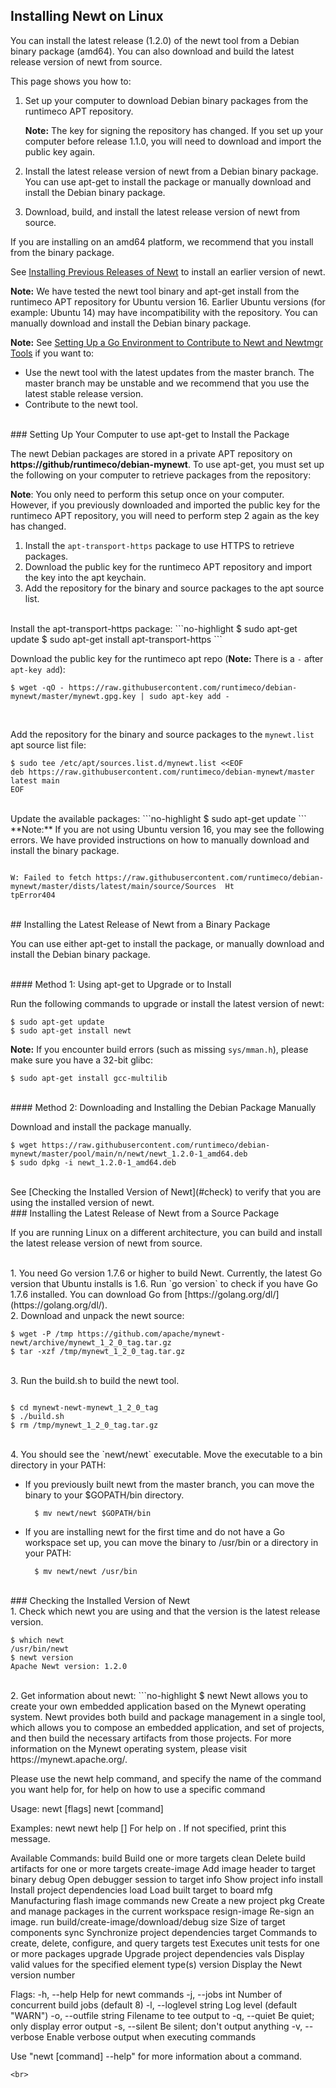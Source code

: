 ## Installing Newt on Linux

You can install the latest release (1.2.0) of the newt tool from a Debian binary package (amd64). You can also download and build the latest release version of newt from source.

This page shows you how to:

1. Set up your computer to download Debian binary packages from the runtimeco APT repository.

    **Note:** The key for signing the repository has changed. If you set up your computer before release 1.1.0, you will need to download and import the public key again.

2. Install the latest release version of newt from a Debian binary package. You can use apt-get to install the package or manually download and install the Debian binary package.

3. Download, build, and install the latest release version of newt from source.

If you are installing on an amd64 platform, we recommend that you install from the binary package.

See [Installing Previous Releases of Newt](/newt/install/prev_releases.md) to install an earlier version of newt.

**Note:**  We have tested the newt tool binary and apt-get install from the runtimeco APT repository for Ubuntu version 16.  Earlier Ubuntu versions (for example: Ubuntu 14) may have incompatibility with the repository. You can manually download and install the Debian binary package.

**Note:** See [Setting Up a Go Environment to Contribute to Newt and Newtmgr Tools](/faq/go_env) if you want to:

* Use the newt tool with the latest updates from the master branch. The master branch may be unstable and we recommend that you use the latest stable release version.
* Contribute to the newt tool.

<br>
### Setting Up Your Computer to use apt-get to Install the Package

The newt Debian packages are stored in a private APT repository on **https://github/runtimeco/debian-mynewt**.   To use apt-get, you must set up the following on your computer to retrieve packages from the repository:

**Note**: You only need to perform this setup once on your computer. However, if you previously downloaded and imported the public key for the runtimeco APT repository, you will need to perform step 2 again as the key has changed.


1. Install the `apt-transport-https` package to use HTTPS to retrieve packages. 
2. Download the public key for the runtimeco APT repository and import the key into the apt keychain.
3. Add the repository for the binary and source packages to the apt source list.


<br>
Install the apt-transport-https package:
```no-highlight
$ sudo apt-get update
$ sudo apt-get install apt-transport-https
```
<br>


Download the public key for the runtimeco apt repo (**Note:** There is  a `-` after  `apt-key add`):

```no-highlight
$ wget -qO - https://raw.githubusercontent.com/runtimeco/debian-mynewt/master/mynewt.gpg.key | sudo apt-key add -
```
<br>

Add the repository for the binary and source packages to the `mynewt.list` apt source list file:

```no-highlight
$ sudo tee /etc/apt/sources.list.d/mynewt.list <<EOF
deb https://raw.githubusercontent.com/runtimeco/debian-mynewt/master latest main
EOF
```

<br>
Update the available packages: 
```no-highlight
$ sudo apt-get update
```
<br>
**Note:** If you are not using Ubuntu version 16, you may see the following errors.  We have provided instructions on how to manually download and install the binary package.

```no-highlight

W: Failed to fetch https://raw.githubusercontent.com/runtimeco/debian-mynewt/master/dists/latest/main/source/Sources  Ht
tpError404

```
<br>
## Installing the Latest Release of Newt from a Binary Package

You can use either apt-get to install the package, or manually download and install the Debian binary package.

<br>
#### Method 1: Using apt-get to Upgrade or to Install

Run the following commands to upgrade or install the latest version of newt:

```no-highlight
$ sudo apt-get update 
$ sudo apt-get install newt
```

**Note:** If you encounter build errors (such as missing `sys/mman.h`), please make sure you have a 32-bit glibc:

```no-highlight
$ sudo apt-get install gcc-multilib
```

<br>
#### Method 2: Downloading and Installing the Debian Package Manually

Download and install the package manually.

```no-highlight
$ wget https://raw.githubusercontent.com/runtimeco/debian-mynewt/master/pool/main/n/newt/newt_1.2.0-1_amd64.deb
$ sudo dpkg -i newt_1.2.0-1_amd64.deb
```
<br>
See [Checking the Installed Version of Newt](#check) to verify that you are using the installed version of newt.

<br>
### Installing the Latest Release of Newt from a Source Package 

If you are running Linux on a different architecture, you can build and install the latest release version of newt from source.

<br>
1.  You need Go version 1.7.6 or higher to build Newt.  Currently, the latest Go version that Ubuntu installs is 1.6.  Run `go version` to check if you have Go 1.7.6 installed. You can download Go from [https://golang.org/dl/](https://golang.org/dl/).

<br>
2. Download and unpack the newt source:

```no-highlight
$ wget -P /tmp https://github.com/apache/mynewt-newt/archive/mynewt_1_2_0_tag.tar.gz
$ tar -xzf /tmp/mynewt_1_2_0_tag.tar.gz
```

<br>
3. Run the build.sh to build the newt tool.

```no-highlight

$ cd mynewt-newt-mynewt_1_2_0_tag
$ ./build.sh
$ rm /tmp/mynewt_1_2_0_tag.tar.gz
```

<br>
4. You should see the `newt/newt` executable. Move the executable to a bin directory in your PATH:

* If you previously built newt from the master branch, you can move the binary to your $GOPATH/bin directory.
  
        $ mv newt/newt $GOPATH/bin

* If you are installing newt for the first time and do not have a Go workspace set up, you can move the binary to /usr/bin or a directory in your PATH:

        $ mv newt/newt /usr/bin


<br>
###<a name="check"></a> Checking the Installed Version of Newt

<br>
1. Check which newt you are using and that the version is the latest release version.

```no-highlight
$ which newt
/usr/bin/newt
$ newt version
Apache Newt version: 1.2.0
```

<br>
2. Get information about newt:
```no-highlight
$ newt
Newt allows you to create your own embedded application based on the Mynewt 
operating system. Newt provides both build and package management in a single 
tool, which allows you to compose an embedded application, and set of 
projects, and then build the necessary artifacts from those projects. For more 
information on the Mynewt operating system, please visit 
https://mynewt.apache.org/. 

Please use the newt help command, and specify the name of the command you want 
help for, for help on how to use a specific command

Usage:
  newt [flags]
  newt [command]

Examples:
  newt
  newt help [<command-name>]
    For help on <command-name>.  If not specified, print this message.

Available Commands:
  build        Build one or more targets
  clean        Delete build artifacts for one or more targets
  create-image Add image header to target binary
  debug        Open debugger session to target
  info         Show project info
  install      Install project dependencies
  load         Load built target to board
  mfg          Manufacturing flash image commands
  new          Create a new project
  pkg          Create and manage packages in the current workspace
  resign-image Re-sign an image.
  run          build/create-image/download/debug <target>
  size         Size of target components
  sync         Synchronize project dependencies
  target       Commands to create, delete, configure, and query targets
  test         Executes unit tests for one or more packages
  upgrade      Upgrade project dependencies
  vals         Display valid values for the specified element type(s)
  version      Display the Newt version number

Flags:
  -h, --help              Help for newt commands
  -j, --jobs int          Number of concurrent build jobs (default 8)
  -l, --loglevel string   Log level (default "WARN")
  -o, --outfile string    Filename to tee output to
  -q, --quiet             Be quiet; only display error output
  -s, --silent            Be silent; don't output anything
  -v, --verbose           Enable verbose output when executing commands

Use "newt [command] --help" for more information about a command.

```
<br>

